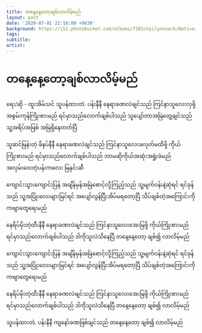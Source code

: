 ```yaml
---
title: တနေ့နေ့တော့ချစ်လာလိမ့်မည်
layout: post
date: '2020-07-01 22:18:00 +0630'
background: https://i51.photobucket.com/albums/f385/nyilynnseck/Native/htoo4206x300.jpg
tags:
subtitle:
artist:
---
```


# တနေ့နေ့တော့ချစ်လာလိမ့်မည်
 ရေး/ဆို - ထူးအိမ်သင်
 သူပန်ထားတဲ. ပန်းနီနီ  နေရာခဏလဲချင်သည်
 ကြင်နာသူလေးလှဖို့ အစွမ်းကုန်ကြိုးစားမည်
 ရင်မှာသည်လောက်ချစ်ပါသည် သူပျော်တာအမြဲတွေ့ချင်သည်
 သူ့အရိပ်အဖြစ် အမြဲရှိနေတတ်ပြီ
 
 သူဆင်မြန်းတဲ့ ဖိနပ်နီနီ  နေရာခဏလဲချင်သည်
  ကြင်နာသူလေးခလုတ်မထိဖို့ ကိုယ်ကြိုးစားမည်
 ရင်မှာသည်လောက်ချစ်ပါသည် ဘာမဆိုကိုယ်အဆုံးအရှုံးခံမည်
 အလှမ်းဝေးတဲ့ပန်းကလေး မြနှင်းဆီ
 
 ကျောင်းသွားကျောင်းပြန် အချိန်မှန်အမြဲစောင့်လို့ကြည့်သည်
 သူ့မျက်ဝန်းနဲ့ဆုံရင်  ရင်ခုန်သည်
 သူ့အပြုံးလေးများမြင်ရင် အပျော်လွန်ပြီးအိပ်မရတော့ပြီ
 သိပ်ချစ်တဲ့အကြောင်းကို ကဗျာတွေရေးမည်
 
နေရိပ်မိုးတဲ့ထီးနီနီ နေရာခဏလဲချင်သည်
 ကြင်နာသူလေးအေးမြဖို့ ကိုယ်ကြိုးစားမည်
 ရင်မှာသည်လောက်ချစ်ပါသည် ဒါကိုသူလဲသိနေပြီ
 တနေ့နေ့တော့ ချစ်၍ လာလိမ့်မည်
 
 ကျောင်းသွားကျောင်းပြန် အချိန်မှန်အမြဲစောင့်လို့ကြည့်သည်
 သူ့မျက်ဝန်းနဲ့ဆုံရင်  ရင်ခုန်သည်
 သူ့အပြုံးလေးများမြင်ရင် အပျော်လွန်ပြီးအိပ်မရတော့ပြီ
 သိပ်ချစ်တဲ့အကြောင်းကို ကဗျာတွေရေးမည်
 
 နေရိပ်မိုးတဲ့ထီးနီနီ နေရာခဏလဲချင်သည်
 ကြင်နာသူလေးအေးမြဖို့ ကိုယ်ကြိုးစားမည်
 ရင်မှာသည်လောက်ချစ်ပါသည် ဒါကိုသူလဲသိနေပြီ
 တနေ့နေ့တော့ ချစ်၍ လာလိမ့်မည်
 
 သူပန်ထားတဲ. ပန်းနီနီ ကျနော်ခဏဖြစ်ချင်သည်
 တနေ့နေ့တော့ ချစ်၍ လာလိမ့်မည်
